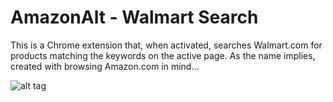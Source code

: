 # AmazonAlt - Walmart Search
This is a Chrome extension that, when activated, searches Walmart.com for products matching
the keywords on the active page. As the name implies, created with browsing Amazon.com
in mind...

![alt tag](https://raw.githubusercontent.com/remento/amazonAlt/master/chrome_extension_screenshot.PNG)
